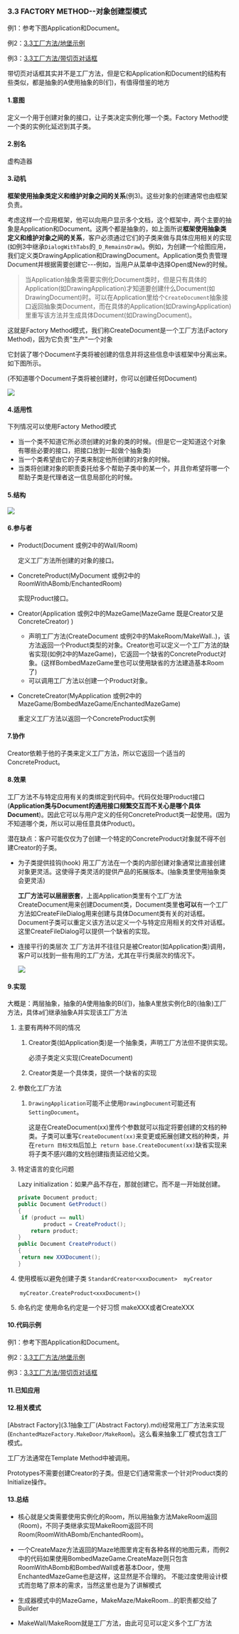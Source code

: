### 3.3 FACTORY METHOD--对象创建型模式

例1：参考下图Application和Document。

例2：[3.3工厂方法/地堡示例](./code/3.3工厂方法/地堡示例)

例3：[3.3工厂方法/带切页对话框](./code/3.3工厂方法/带切页对话框)

带切页对话框其实并不是工厂方法，但是它和Application和Document的结构有些类似，都是抽象的A使用抽象的B(们)，有值得借鉴的地方

#### 1.意图

定义一个用于创建对象的接口，让子类决定实例化哪一个类。Factory Method使一个类的实例化延迟到其子类。

#### 2.别名

虚构造器

#### 3.动机

**框架使用抽象类定义和维护对象之间的关系**(例3)。这些对象的创建通常也由框架负责。

考虑这样一个应用框架，他可以向用户显示多个文档，这个框架中，两个主要的抽象是Application和Document。这两个都是抽象的，如上面所说**框架使用抽象类定义和维护对象之间的关系**，客户必须通过它们的子类来做与具体应用相关的实现(如例3中继承`DialogWithTabs`的`_D_RemainsDraw`)。例如，为创建一个绘图应用，我们定义类DrawingApplication和DrawingDocument。Application类负责管理Document并根据需要创建它---例如，当用户从菜单中选择Open或New的时候。

> 当Application抽象类需要实例化Document类时，但是只有具体的Application(如DrawingApplication)才知道要创建什么Document(如DrawingDocument)时。可以在Application里给个`CreateDocument`抽象接口返回抽象类Document，而在具体的Application(如DrawingApplication)里重写该方法并生成具体Document(如DrawingDocument)。

这就是Factory Method模式，我们称CreateDocument是一个工厂方法(Factory Method)，因为它负责"生产"一个对象

它封装了哪个Document子类将被创建的信息并将这些信息中该框架中分离出来。如下图所示。

(不知道哪个Document子类将被创建时，你可以创建任何Document)

![](pic/4.png)



#### 4.适用性

下列情况可以使用Factory Method模式

* 当一个类不知道它所必须创建的对象的类的时候。(但是它一定知道这个对象有哪些必要的接口，把接口放到一起做个抽象类)
* 当一个类希望由它的子类来制定他所创建的对象的时候。
* 当类将创建对象的职责委托给多个帮助子类中的某一个，并且你希望将哪一个帮助子类是代理者这一信息局部化的时候。

#### 5.结构

![](pic/5.png)

#### 6.参与者

* Product(Document 或例2中的Wall/Room)

  定义工厂方法所创建的对象的接口。

* ConcreteProduct(MyDocument  或例2中的RoomWithABomb/EnchantedRoom)

  实现Product接口。

* Creator(Application  或例2中的MazeGame(MazeGame 既是Creator又是ConcreteCreator) )

  * 声明工厂方法(CreateDocument 或例2中的MakeRoom/MakeWall..)，该方法返回一个Product类型的对象。Creator也可以定义一个工厂方法的缺省实现(如例2中的MazeGame)，它返回一个缺省的ConcreteProduct对象。(这样BombedMazeGame里也可以使用缺省的方法建造基本Room了)
  * 可以调用工厂方法以创建一个Product对象。

* ConcreteCreator(MyApplication  或例2中的MazeGame/BombedMazeGame/EnchantedMazeGame)

  重定义工厂方法以返回一个ConcreteProduct实例

#### 7.协作

Creator依赖于他的子类来定义工厂方法，所以它返回一个适当的ConcreteProduct。

#### 8.效果

工厂方法不与特定应用有关的类绑定到代码中。代码仅处理Product接口(**Application类与Document的通用接口频繁交互而不关心是哪个具体Document**)。因此它可以与用户定义的任何ConcreteProduct类一起使用。(因为不知道哪个类，所以可以用任意具体Product)。

潜在缺点：客户可能仅仅为了创建一个特定的ConcreteProduct对象就不得不创建Creator的子类。

* 为子类提供挂钩(hook)  用工厂方法在一个类的内部创建对象通常比直接创建对象更灵活。这使得子类灵活的提供产品的拓展版本。(抽象类里使用抽象类会更灵活)

  **工厂方法可以层层嵌套**，上面Application类里有个工厂方法CreateDocument用来创建Document类，Document类里**也可以**有一个工厂方法如CreateFileDialog用来创建与具体Document类有关的对话框。Document子类可以重定义该方法以定义一个与特定应用相关的文件对话框。这里CreateFileDialog可以提供一个缺省的实现。

* 连接平行的类层次   工厂方法并不往往只是被Creator(如Application类)调用，客户可以找到一些有用的工厂方法，尤其在平行类层次的情况下。

  ![](pic/6.png)

  

#### 9.实现

大概是：两层抽象，抽象的A使用抽象的B(们)，抽象A里放实例化B的(抽象)工厂方法，具体a们继承抽象A并实现该工厂方法

1. 主要有两种不同的情况   

   1. Creator类(如Application类)是一个抽象类，声明工厂方法但不提供实现。

      必须子类定义实现(CreateDocument)

   2. Creator类是一个具体类，提供一个缺省的实现

2. 参数化工厂方法

   1. `DrawingApplication`可能不止使用`DrawingDocument`可能还有`SettingDocument`。

      这是在CreateDocument(xx)里传个参数就可以指定将要创建的文档的种类。子类可以重写`CreateDocument(xx)`来变更或拓展创建文档的种类，并在`return 目标文档`后加上` return base.CreateDocument(xx)`缺省实现来将子类不感兴趣的文档创建指责延迟给父类。

3. 特定语言的变化问题

   Lazy initialization：如果产品不存在，那就创建它。而不是一开始就创建。

   ```c#
   private Document product;
   public Document GetProduct()
   {
   	if (product == null)
           product = CreateProduct();
       return product;
   }
   public Document CreateProduct()
   {
   	return new XXXDocument();
   }
   ```

   



4. 使用模板以避免创建子类  `StandardCreator<xxxDocument>  myCreator`

   ​	`myCreator.CreateProduct<xxxDocument>()`

5. 命名约定  使用命名约定是一个好习惯
   makeXXX或者CreateXXX

#### 10.代码示例

例1：参考下图Application和Document。

例2：[3.3工厂方法/地堡示例](./code/3.3工厂方法/地堡示例)

例3：[3.3工厂方法/带切页对话框](./code/3.3工厂方法/带切页对话框)

#### 11.已知应用

#### 12.相关模式

[Abstract Factory](3.1抽象工厂(Abstract Factory).md)经常用工厂方法来实现(`EnchantedMazeFactory.MakeDoor/MakeRoom`)。这么看来抽象工厂模式包含工厂模式。

工厂方法通常在Template Method中被调用。

Prototypes不需要创建Creator的子类。但是它们通常需求一个针对Product类的Initialize操作。

#### 13.总结

* 核心就是父类需要使用实例化的Room，所以用抽象方法MakeRoom返回(Room)，不同子类继承实现MakeRoom返回不同Room(RoomWithABomb/EnchantedRoom)。

* 一个CreateMaze方法返回的Maze地图里肯定有各种各样的地图元素，而例2中的代码如果使用BombedMazeGame.CreateMaze则只包含RoomWithABomb和BombedWall或者基本Door，使用EnchantedMazeGame也是这样，这显然是不合理的。 不能过度使用设计模式而忽略了原本的需求，当然这里也是为了讲解模式

* 生成器模式中的MazeGame，MakeMaze/MakeRoom...的职责都交给了Builder

* MakeWall/MakeRoom就是工厂方法，由此可见可以定义多个工厂方法

  

